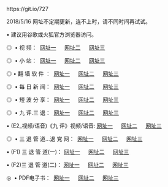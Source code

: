 <p>https://git.io/727
<p>2018/5/16 网址不定期更新，连不上时，请不同时间再试试。
<p>• 建议用谷歌或火狐官方浏览器访问。
<p>◎  • 视 频： 
<a href="http://sg.gmflymedia.net/tv/" target="_blank">网址一</a> 　 
<a href="http://se.zhnh.info/9018.html" target="_blank">网址二</a> 　 
<a href="http://se.zhnh.info/9449.html" target="_blank">网址三</a></p>
<p>◎ </span>  •  小 站：  
<a href="http://sg.gmflymedia.net/" target="_blank">网址一</a> 　 
<a href="http://se.zhnh.info/" target="_blank">网址二</a> 　 
<a href="http://se.zhnh.info/read/" target="_blank">网址三</a></p>
<p>◎  • 翻 墙 软 件 ：  
<a href="http://sg.gmflymedia.net/ff/" target="_blank">网址一</a> 　 
<a href="http://se.zhnh.info/s/read/a1_nd.html" target="_blank">网址二</a> 　 
<a href="http://se.zhnh.info/ff/index.html" target="_blank">网址三</a></p>
<p>◎ </span>  • 每 日 新 闻：  
<a href="http://sg.gmflymedia.net/day/" target="_blank">网址一</a> 　 
<a href="http://se.zhnh.info/day/" target="_blank">网址二</a> 　 
<a href="http://se.zhnh.info/day/index.html" target="_blank">网址三</a></p>
<p>◎ </span>  • 短 波 分 享：  
<a href="http://sg.gmflymedia.net/h/" target="_blank">网址一</a> 　 
<a href="http://se.zhnh.info/h/" target="_blank">网址二</a> 　 
<a href="http://se.zhnh.info/h/index.html" target="_blank">网址三</a></p>
<p>◎   • 九 评.三 退：  
<a href="http://sg.gmflymedia.net/t/" target="_blank">网址一</a> 　 
<a href="http://se.zhnh.info/v2/index.html" target="_blank">网址二</a> 　 
<a href="http://se.zhnh.info/tt/index.html" target="_blank">网址三</a> 　</p>
<p>  • (E2_视频/语音)《九 评》视频/语音: 
<a href="http://se.zhnh.info/7738.html" target="_blank">网址一</a> 　 
<a href="http://se.zhnh.info/7614.html" target="_blank">网址二</a> 　 
<a href="http://se.zhnh.info/7633.html" target="_blank">网址三</a></p>
<p>◎   • 三 退 管 道...退 党 网：  
<a href="http://sg.gmflymedia.net/go/td1.html" target="_blank">网址一</a> 　 
<a href="http://se.zhnh.info/go/td2.html" target="_blank">网址二</a> 　 
<a href="http://se.zhnh.info/go/td3.html" target="_blank">网址三</a></p>
<p>  • (F1) 三 退 管 道(一)： 
<a href="http://sg.gmflymedia.net/dd/" target="_blank">网址一</a> 　 
<a href="http://se.zhnh.info/s/read/a1_tdx.html" target="_blank">网址二</a> 　 
<a href="http://se.zhnh.info/dd/" target="_blank">网址三</a></p>
<p>  • (F2)三 退 管 道(二)： 
<a href="http://se.zhnh.info/d/" target="_blank">网址一</a> 　 
<a href="http://sg.gmflymedia.net/d/index.html" target="_blank">网址二</a> 　 
<a href="http://se.zhnh.info/d/" target="_blank">网址三</a></p>
<p>◎   • PDF电子书：  
<a href="http://se.zhnh.info/p/" target="_blank">网址一</a> 　 
<a href="http://sg.gmflymedia.net/p/index.html" target="_blank">网址二</a> 　 
<a href="http://se.zhnh.info/p/" target="_blank">网址三</a></p>
